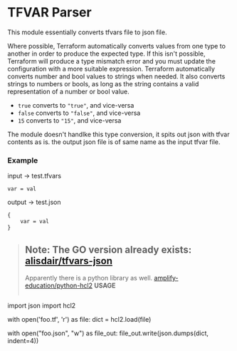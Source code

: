 # TFVAR Parser

This module essentially converts tfvars file to json file.

Where possible, Terraform automatically converts values from one type to another in order to produce the expected type. If this isn't possible, Terraform will produce a type mismatch error and you must update the configuration with a more suitable expression.
Terraform automatically converts number and bool values to strings when needed. It also converts strings to numbers or bools, as long as the string contains a valid representation of a number or bool value.
- `true` converts to `"true"`, and vice-versa
- `false` converts to `"false"`, and vice-versa
- `15` converts to `"15"`, and vice-versa

The module doesn't handlke this type conversion, it spits out json with tfvar contents as is.
the output json file is of same name as the input tfvar file.

### Example
input -> test.tfvars
```
var = val
```

output -> test.json
```
{
    var = val
}
```

> **Note:**
> The GO version already exists: [alisdair/tfvars-json](https://github.com/alisdair/tfvars-json.git)
> -------------------------------------------------------------------------------------------------------
> Apparently there is a python library as well. [amplify-education/python-hcl2](https://github.com/amplify-education/python-hcl2.git)
> **USAGE**
> ```
import json
import hcl2

with open('foo.tf', 'r') as file:
    dict = hcl2.load(file)

with open("foo.json", "w") as file_out:
  file_out.write(json.dumps(dict, indent=4))
```
